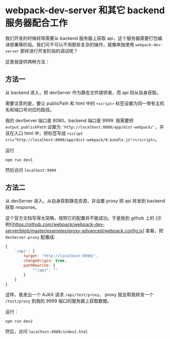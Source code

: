 # webpack-dev-server 和其它 backend 服务器配合工作

我们开发的时候经常需要从 backend 服务器上获取 api，这个服务器需要打包编译部署等阶段。我们可不可以不用那些复杂的操作，就像单独使用 `webpack-dev-server` 那样进行开发阶段的调试呢？

这里我提供两种方法：

## 方法一

从 backend 进入，把 devServer 作为静态文件提供者，而 api 则从自身获取。

需要注意的是，要让 publicPath 和 html 中的 `<script>` 标签设置为同一带有主机名和端口号对应的路径。

我的 devServer 端口是 8080，backend 端口是 9999. 我需要把 `output.publickPath` 设置为 `'http://localhost:8080/app/dist-webpack/'`，并且在入口 html 中，把标签写成 `<script src="http://localhost:8080/app/dist-webpack/0.bundle.js"></script>`。

运行

```
npm run dev1
```

然后访问 `localhost:9999`


## 方法二

从 devServer 进入，从自身获取静态资源，并设置 proxy 把 api 转发到 backend 获取 response。

这个官方文档写得太简略，按照它的配置并不能成功。于是我到 github 上的 (示例)[https://github.com/webpack/webpack-dev-server/blob/master/examples/proxy-advanced/webpack.config.js] 查看，把 `devServer.proxy` 配置成:

```javascript
{
	'/api': {
		target: 'http://localhost:9999/',
		changeOrigin: true,
		pathRewrite: {
			"^/api": ""
		}
	}
}
```

这样，我发出一个 AJAX 请求 `/api/test/proxy`， proxy 就会帮我转发一个 `/test/proxy` 到我的 9999 端口的服务器上获取数据。

运行：

```
npm run dev2
```

然后，访问 `localhost:8080/index2.html`
